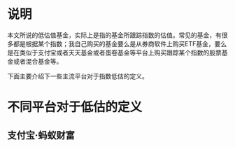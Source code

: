# 说明

本文所说的低估值基金，实际上是指的基金所跟踪指数的估值。常见的基金，有很多都是根据某个指数；我自己购买的基金要么是从券商软件上购买ETF基金，要么是在类似于支付宝或者天天基金或者蛋卷基金等平台上购买跟踪某个指数的股票基金或者混合基金等。

下面主要介绍下一些主流平台对于指数低估的定义。

# 不同平台对于低估的定义

## 支付宝·蚂蚁财富

